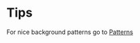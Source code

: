 # Tips

For nice background patterns go to [Patterns](https://www.toptal.com/designers/subtlepatterns/)